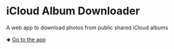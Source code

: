 
# iCloud Album Downloader

A web app to download photos from public shared iCloud albums

🢂 [Go to the app](https://cvscarlos.github.io/iCloud-Album-Downloader/)
